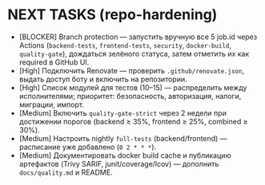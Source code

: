 # NEXT TASKS (repo-hardening)

- [BLOCKER] Branch protection — запустить вручную все 5 job.id через Actions (`backend-tests`, `frontend-tests`, `security`, `docker-build`, `quality-gate`), дождаться зелёного статуса, затем отметить их как required в GitHub UI.
- [High] Подключить Renovate — проверить `.github/renovate.json`, выдать доступ боту и включить на репозитории.
- [High] Список модулей для тестов (10–15) — распределить между исполнителями; приоритет: безопасность, авторизация, налоги, миграции, импорт.
- [Medium] Включить `quality-gate-strict` через 2 недели при достижении порогов (backend ≥ 35%, frontend ≥ 25%, combined ≥ 30%).
- [Medium] Настроить nightly `full-tests` (backend/frontend) — расписание уже добавлено (`0 2 * * *`).
- [Medium] Документировать docker build cache и публикацию артефактов (Trivy SARIF, junit/coverage/lcov) — дополнить `docs/quality.md` и README.

